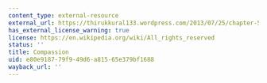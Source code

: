 ```yaml
---
content_type: external-resource
external_url: https://thirukkural133.wordpress.com/2013/07/25/chapter-58-compassion/
has_external_license_warning: true
license: https://en.wikipedia.org/wiki/All_rights_reserved
status: ''
title: Compassion
uid: e80e9187-79f9-49d6-a815-65e379bf1688
wayback_url: ''
---
```

